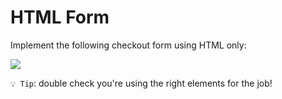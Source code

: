 # HTML Form

Implement the following checkout form using HTML only:

<img  src="https://raw.githubusercontent.com/iampava/practice-exercises/master/html/form/form.gif" />

`💡 Tip`: double check you're using the right elements for the job!